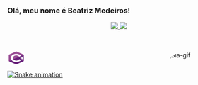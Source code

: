 ### Olá, meu nome é Beatriz Medeiros!

<div align="center">
  <a href="https://github.com/medeirosfbia">
  <img height="180em" src="https://github-readme-stats.vercel.app/api?username=medeirosfbia&show_icons=true&theme=dracula&include_all_commits=true&count_private=true"/>
  <img height="180em" src="https://github-readme-stats.vercel.app/api/top-langs/?username=medeirosfbia&layout=compact&langs_count=7&theme=dracula"/>
</div>
   
  ##
 
  <div style="display: inline_block"><br>
  <img align="center" alt="Bia-Csharp" height="30" width="40" src="https://raw.githubusercontent.com/devicons/devicon/master/icons/csharp/csharp-original.svg">
  <img align="right" alt="Bia-gif" width="150" height="150" style="border-radius:50px;" src="https://im3.ezgif.com/tmp/ezgif-3-358bd66b7d.gif">
</div>

![Snake animation](https://github.com/medeirosfbia/medeirosfbia/blob/output/github-contribution-grid-snake.svg)
